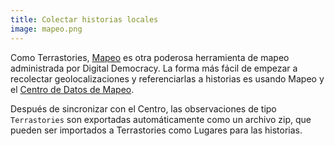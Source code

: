 ```yaml
---
title: Colectar historias locales
image: mapeo.png
---
```


Como Terrastories, [Mapeo](/mapping-and-monitoring) es otra poderosa herramienta de mapeo administrada por Digital Democracy. La forma más fácil de empezar a recolectar geolocalizaciones y referenciarlas a historias es usando Mapeo y el [Centro de Datos de Mapeo](/mapping-and-monitoring#mapeo-data-hub).

Después de sincronizar con el Centro, las observaciones de tipo `Terrastories` son exportadas automáticamente como un archivo zip, que pueden ser importados a Terrastories como Lugares para las historias.

<app-button :color="true" target="_self" href="/mapping-and-monitoring#mapeo-observations-in-terrastories" text="Empezar"></app-button>
